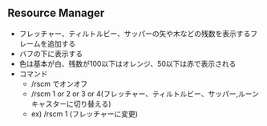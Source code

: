 ## Resource Manager
* フレッチャー、ティルトルビー、サッパーの矢や木などの残数を表示するフレームを追加する  
* バフの下に表示する
* 色は基本が白、残数が100以下はオレンジ、50以下は赤で表示される  
* コマンド 
    * /rscm でオンオフ
    * /rscm 1 or 2 or 3 or 4(フレッチャー、ティルトルビー、サッパー,ルーンキャスターに切り替える)
    * ex) /rscm 1 (フレッチャーに変更)
